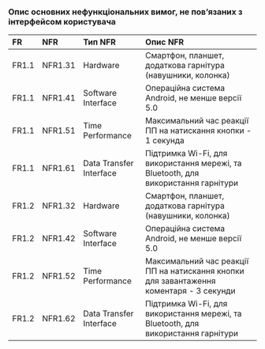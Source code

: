 ### Опис основних нефункціональних вимог, не пов’язаних з інтерфейсом користувача


|FR |NFR|Тип NFR|Опис NFR|
|:-|:-|:-|:-|
|FR1.1|NFR1.31|Hardware|Смартфон, планшет, додаткова гарнітура (навушники, колонка)|
|FR1.1|NFR1.41|Software Interface|Операційна система Android, не менше версії 5.0|
|FR1.1|NFR1.51|Time Performance|Максимальний час реакції ПП на натискання кнопки - 1 секунда|
|FR1.1|NFR1.61|Data Transfer Interface|Підтримка Wi-Fi, для використання мережі, та Bluetooth, для використання гарнітури|
|FR1.2|NFR1.32|Hardware|Смартфон, планшет, додаткова гарнітура (навушники, колонка)|
|FR1.2|NFR1.42|Software Interface|Операційна система Android, не менше версії 5.0|
|FR1.2|NFR1.52|Time Performance|Максимальний час реакції ПП на натискання кнопки для завантаження коментаря - 3 секунди|
|FR1.2|NFR1.62|Data Transfer Interface|Підтримка Wi-Fi, для використання мережі, та Bluetooth, для використання гарнітури|
